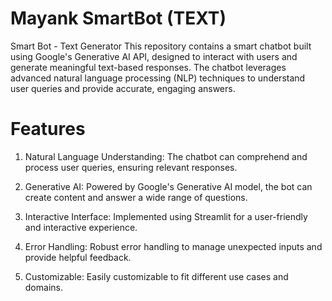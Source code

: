 # Mayank SmartBot (TEXT)
Smart Bot - Text Generator This repository contains a smart chatbot built using Google's Generative AI API, designed to interact with users and generate meaningful text-based responses. The chatbot leverages advanced natural language processing (NLP) techniques to understand user queries and provide accurate, engaging answers.

# Features
01. Natural Language Understanding: The chatbot can comprehend and process user queries, ensuring relevant responses.

02. Generative AI: Powered by Google's Generative AI model, the bot can create content and answer a wide range of questions.

03. Interactive Interface: Implemented using Streamlit for a user-friendly and interactive experience.

04. Error Handling: Robust error handling to manage unexpected inputs and provide helpful feedback.

05. Customizable: Easily customizable to fit different use cases and domains.
